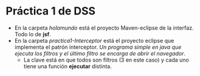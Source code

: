# Práctica 1 de DSS
* En la carpeta *holamundo* está el proyecto Maven-eclipse de la interfaz. Todo lo de **jsf**.
* En la carpeta *practica1-Interceptor* está el proyecto eclipse que implementa el patrón interceptor. *Un programa simple en java que ejecuta los filtros y el último filtro se encarga de abrir el navegador*.
  - La clave está en que todos son filtros (3 en este caso) y cada uno tiene una función **ejecutar** distinta.   
